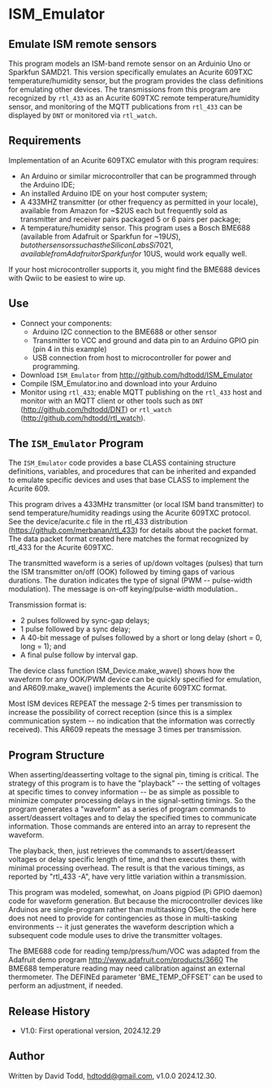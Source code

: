 # ISM_Emulator
## Emulate ISM remote sensors

This program models an ISM-band remote sensor on an Arduinio Uno or Sparkfun SAMD21.  This version specifically emulates an Acurite 609TXC temperature/humidity sensor, but the program provides the class definitions for emulating other devices.  The transmissions from this program are recognized by `rtl_433` as an Acurite 609TXC remote temperature/humidity sensor, and monitoring of the MQTT publications from `rtl_433` can be displayed by `DNT` or monitored via `rtl_watch`.

## Requirements
Implementation of an Acurite 609TXC emulator with this program requires:
* An Arduino or similar microcontroller that can be programmed through the Arduino IDE;
* An installed Arduino IDE on your host computer system;
* A 433MHZ transmitter (or other frequency as permitted in your locale), available from Amazon for ~$2US each but frequently sold as transmitter and receiver pairs packaged 5 or 6 pairs per package; 
* A temperature/humidity sensor.  This program uses a Bosch BME688 (available from Adafruit or Sparkfun for ~$19US), but other sensors such as the Silicon Labs Si7021, available from Adafruit or Sparkfun for ~$10US, would work equally well.

If your host microcontroller supports it, you might find the BME688 devices with Qwiic to be easiest to wire up.

## Use

* Connect your components:
	* Arduino I2C connection to the BME688 or other sensor
	* Transmitter to VCC and ground and data pin to an Arduino GPIO pin (pin 4 in this example)
	* USB connection from host to microcontroller for power and programming.
* Download `ISM_Emulator` from http://github.com/hdtodd/ISM_Emulator
* Compile ISM_Emulator.ino and download into your Arduino
* Monitor using `rtl_433`; enable MQTT publishing on the `rtl_433` host and monitor with an MQTT client or other tools such as `DNT` (http://github.com/hdtodd/DNT) or `rtl_watch` (http://github.com/hdtodd/rtl_watch).

## The `ISM_Emulator` Program

The `ISM_Emulator` code provides a base CLASS containing structure definitions, variables, and procedures that can be inherited and expanded to emulate specific devices and uses that base CLASS to implement the Acurite 609.

This program drives  a 433MHz transmitter (or local ISM band transmitter) to send temperature/humidity readings using the Acurite 609TXC protocol.  See the device/acurite.c file in the rtl_433 distribution (https://github.com/merbanan/rtl_433) for details about the packet format.  The data packet format created here matches the format recognized by rtl_433 for the Acurite 609TXC.

The transmitted waveform is a series of up/down voltages (pulses) that turn the ISM transmitter on/off (OOK) followed by timing gaps of various durations.  The duration indicates the type of signal (PWM -- pulse-width modulation).  The message is on-off keying/pulse-width modulation..

Transmission format is:
* 2 pulses followed by sync-gap delays;
* 1 pulse followed by a sync delay; 
* A 40-bit message of pulses followed by a short or long delay (short = 0, long = 1); and
* A final pulse follow by interval gap.

The device class function ISM_Device.make_wave() shows how the waveform for any OOK/PWM device can be quickly specified for emulation, and AR609.make_wave() implements the Acurite 609TXC format.

Most ISM devices REPEAT the message 2-5 times per transmission to increase the possibility of correct reception (since this is a simplex communication system -- no indication that the information was correctly received).  This AR609 repeats the message 3 times per transmission.

## Program Structure

When asserting/deasserting voltage to the signal pin, timing is critical.  The strategy of this program is to have the "playback" -- the setting of voltages at specific times to convey information -- be as simple as possible to minimize computer processing delays in the signal-setting timings.  So the program generates a "waveform" as a series of program commands to assert/deassert voltages and to delay the specified times to communicate information.  Those commands are entered into an array to represent the waveform.

The playback, then, just retrieves the commands to assert/deassert voltages or delay specific length of time, and then executes them, with minimal processing overhead.  The result is that the various timings, as reported by "rtl_433 -A", have very little variation within a transmission.

This program was modeled, somewhat, on Joans pigpiod (Pi GPIO daemon) code for waveform generation.  But because the microcontroller devices like Arduinos are single-program rather than multitasking OSes, the code here does not need to provide for contingencies as those in multi-tasking environments -- it just generates the waveform description which a subsequent code module uses to drive the transmitter voltages.

The BME688 code for reading temp/press/hum/VOC was adapted from the Adafruit demo program http://www.adafruit.com/products/3660
The BME688 temperature reading may need calibration against an external thermometer.  The DEFINEd parameter 'BME_TEMP_OFFSET' can be used to perform an adjustment, if needed.

## Release History

*  V1.0: First operational version, 2024.12.29

## Author
Written by David Todd, hdtodd@gmail.com, v1.0.0 2024.12.30.

